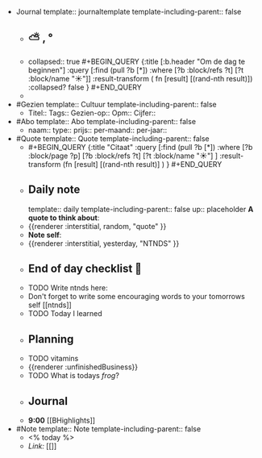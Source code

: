 - Journal
  template:: journaltemplate
  template-including-parent:: false
	- ## ⛅ , °
	- collapsed:: true
	  #+BEGIN_QUERY 
	  {:title [:b.header "Om de dag te beginnen"]
	   :query [:find (pull ?b [*])
	     :where 
	       [?b :block/refs ?t]
	       [?t :block/name "☀️"]]
	   :result-transform ( fn [result] [(rand-nth result)])
	  :collapsed? false
	  }
	  #+END_QUERY
	-
- #Gezien
  template:: Cultuur
  template-including-parent:: false
	- Titel::
	  Tags:: 
	  Gezien-op:: 
	  Opm::
	  Cijfer::
- #Abo
  template:: Abo
  template-including-parent:: false
	- naam:: 
	  type:: 
	  prijs::
	  per-maand:: 
	  per-jaar::
- #Quote
  template:: Quote
  template-including-parent:: false
	- #+BEGIN_QUERY
	  {:title "Citaat"
	  :query [:find (pull ?b [*])
	       :where
	       [?b :block/page ?p]
	       [?b :block/refs ?t]
	       [?t :block/name "☀️"]
	  ]
	  :result-transform (fn [result] [(rand-nth result)] )
	  }
	  #+END_QUERY
	- ## Daily note
	    template:: daily
	    template-including-parent:: false
	  up:: placeholder
	  **A quote to think about**:
	- {{renderer :interstitial, random, "quote" }}
	- **Note self**:
	- {{renderer :interstitial, yesterday, "NTNDS" }}
	- ## End of day checklist 📝
	- TODO Write ntnds here:
	- Don't forget to write some encouraging words to your tomorrows self [[ntnds]]
	- TODO Today I learned
	- ## Planning
	- TODO vitamins
	- {{renderer :unfinishedBusiness}}
	- TODO What is todays _frog_?
	- ## Journal
	- **9:00** [[BHighlights]]
- #Note
  template:: Note
  template-including-parent:: false
	- <% today %>
	- *Link:* [[]]